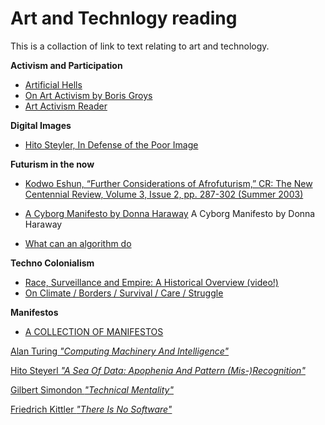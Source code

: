 # Art and Technlogy reading

This is a collaction of link to text relating to art and technology. 

**Activism and Participation**

- [Artificial Hells](https://selforganizedseminar.files.wordpress.com/2011/08/bishop-claire-artificial-hells-participatory-art-and-politics-spectatorship.pdf)
- [On Art Activism by Boris Groys](http://www.e-flux.com/journal/56/60343/on-art-activism/)
- [Art Activism Reader](https://www.dropbox.com/s/519zt6f8uibx3az/art-activism-reader.pdf?dl=0)


**Digital Images** 

- [Hito Steyler, In Defense of the Poor Image](http://www.e-flux.com/journal/10/61362/in-defense-of-the-poor-image/)


**Futurism in the now** 

- [Kodwo Eshun, “Further Considerations of Afrofuturism,” CR: The New Centennial Review, Volume 3, Issue 2, pp. 287-302 (Summer 2003)](https://growingrootsnyc.files.wordpress.com/2012/05/eshun-further-considerations-on-afrofuturism2.pdf)
- [A Cyborg Manifesto by Donna Haraway](http://faculty.georgetown.edu/irvinem/theory/Haraway-CyborgManifesto-1.pdf)
A Cyborg Manifesto by Donna Haraway


- [What can an algorithm do](http://dismagazine.com/discussion/72975/josh-scannell-what-can-an-algorithm-do/)

 
**Techno Colonialism**
- [Race, Surveillance and Empire: A Historical Overview (video!)](https://www.youtube.com/watch?v=0CrsqII6las)
- [On Climate / Borders / Survival / Care / Struggle](http://www.basepublication.org/?p=474)

**Manifestos**
- [A COLLECTION OF MANIFESTOS](https://github.com/greyscalepress/manifestos/tree/master/content/manifestos)

[Alan Turing _"Computing Machinery And Intelligence"_](http://www.loebner.net/Prizef/TuringArticle.html)

[Hito Steyerl _"A Sea Of Data: Apophenia And Pattern (Mis-)Recognition"_](https://github.com/publicityreform/findbyimage/blob/master/readings/steyerl.pdf)

[Gilbert Simondon _"Technical Mentality"_](https://github.com/publicityreform/findbyimage/blob/master/readings/simondon.pdf)

[Friedrich Kittler _"There Is No Software"_](https://github.com/publicityreform/findbyimage/blob/master/readings/kittler.pdf)
